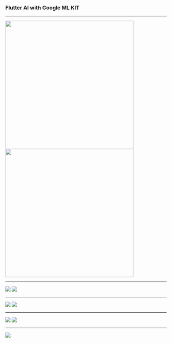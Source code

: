 <h3>Flutter AI with Google ML KIT</h3>
<hr>
<img src="captures/menu.png" width="400">
<img src="captures/graphics.png" width="400">
<hr>
<img src="captures/ocr1.png">
<img src="captures/ocr2.png">
<hr>
<img src="captures/face1.png">
<img src="captures/face2.png">
<hr>
<img src="captures/qrscan1.png">
<img src="captures/qrscan2.png">
<hr>
<img src="captures/faces.png">